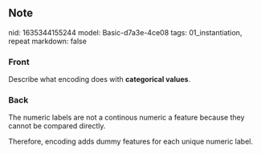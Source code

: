 ## Note
nid: 1635344155244
model: Basic-d7a3e-4ce08
tags: 01_instantiation, repeat
markdown: false

### Front
Describe what encoding does with <b>categorical values</b>.

### Back
The numeric labels are not a continous numeric a feature because
they cannot be compared directly.
<div>
  Therefore, encoding adds dummy features for each unique numeric
  label.
</div>
